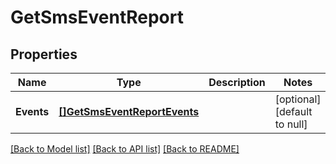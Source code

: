 # GetSmsEventReport

## Properties
Name | Type | Description | Notes
------------ | ------------- | ------------- | -------------
**Events** | [**[]GetSmsEventReportEvents**](getSmsEventReportEvents.md) |  | [optional] [default to null]

[[Back to Model list]](../README.md#documentation-for-models) [[Back to API list]](../README.md#documentation-for-api-endpoints) [[Back to README]](../README.md)


